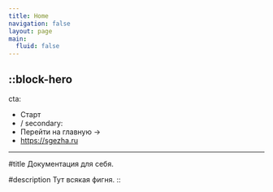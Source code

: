 ```yaml
---
title: Home
navigation: false
layout: page
main:
  fluid: false
---
```


::block-hero
---
cta:
  - Старт
  - /
secondary:
  - Перейти на главную →
  - https://sgezha.ru
---

#title
Документация для себя.

#description
Тут всякая фигня.
::